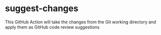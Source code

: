 # suggest-changes
This GitHub Action will take the changes from the Git working directory and apply them as GitHub code review suggestions
